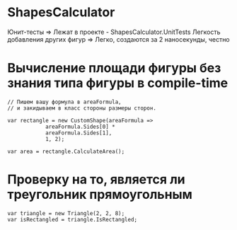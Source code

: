 # ShapesCalculator

Юнит-тесты => Лежат в проекте - ShapesCalculator.UnitTests
Легкость добавления других фигур => Легко, создаются за 2 наносекунды, честно
# Вычисление площади фигуры без знания типа фигуры в compile-time

```
// Пишем вашу формула в areaFormula, 
// и закидываем в класс стороны размеры сторон.

var rectangle = new CustomShape(areaFormula =>
            areaFormula.Sides[0] *
            areaFormula.Sides[1],
            1, 2);

var area = rectangle.CalculateArea();
```

# Проверку на то, является ли треугольник прямоугольным 

```
var triangle = new Triangle(2, 2, 8);
var isRectangled = triangle.IsRectangled;
```

